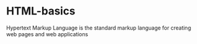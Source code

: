 # HTML-basics
Hypertext Markup Language is the standard markup language for creating web pages and web applications
